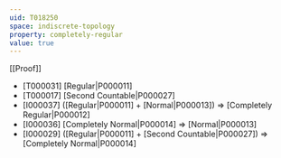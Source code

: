 ```yaml
---
uid: T018250
space: indiscrete-topology
property: completely-regular
value: true
---
```

[[Proof]]

* [T000031] [Regular|P000011]
* [T000017] [Second Countable|P000027]
* [I000037] ([Regular|P000011] + [Normal|P000013]) => [Completely Regular|P000012]
* [I000036] [Completely Normal|P000014] => [Normal|P000013]
* [I000029] ([Regular|P000011] + [Second Countable|P000027]) => [Completely Normal|P000014]

